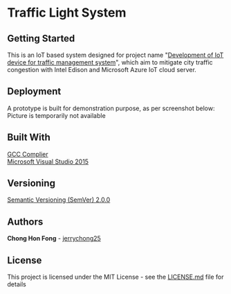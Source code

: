 # Traffic Light System

## Getting Started

This is an IoT based system designed for project name "[Development of IoT device for traffic management system](https://ieeexplore.ieee.org/document/7810059)", which aim to mitigate city traffic congestion with Intel Edison and Microsoft Azure IoT cloud server.

## Deployment

A prototype is built for demonstration purpose, as per screenshot below:<br>
Picture is temporarily not available

## Built With

[GCC Complier](https://gcc.gnu.org/)<br>
[Microsoft Visual Studio 2015](https://visualstudio.microsoft.com/)

## Versioning

[Semantic Versioning (SemVer) 2.0.0](http://semver.org/)

## Authors

**Chong Hon Fong** - [jerrychong25](https://github.com/jerrychong25)<br>

## License

This project is licensed under the MIT License - see the [LICENSE.md](LICENSE.md) file for details
